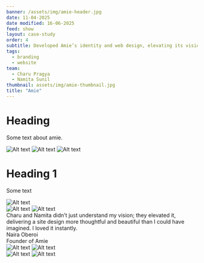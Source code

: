 ```yaml
---
banner: /assets/img/amie-header.jpg
date: 11-04-2025
date modified: 16-06-2025
feed: show
layout: case-study
order: 4
subtitle: Developed Amie’s identity and web design, elevating its vision of a rotating wardrobe for modern lifestyles.
tags:
  - branding
  - website
team:
  - Charu Pragya
  - Namita Sunil
thumbnail: assets/img/amie-thumbnail.jpg
title: "Amie"
---
```


# Heading

Some text about amie.

<div class="img-carousel">
<img src="../assets/img/amie-1.png" alt="Alt text">
<img src="../assets/img/amie-2.png" alt="Alt text">
<img src="../assets/img/amie-3.png" alt="Alt text">
</div>

# Heading 1

Some text

<div class="img-grid">
<img src="../assets/img/amie-grid.png" alt="Alt text">
</div>

<div class="img-grid">
<img src="../assets/img/amie-card.png" alt="Alt text">
<img src="../assets/img/amie-packet.png" alt="Alt text">
</div>

<div class="quote-container">
    <div class="quote-text">Charu and Namita didn’t just understand my vision; they elevated it, delivering a site design more thoughtful and beautiful than I could have imagined. I loved it instantly.</div>
    <div class="quote-author">Naira Oberoi
    <div class="quote-author secondary">Founder of Amie</div>
    </div>

</div>
<div class="img-grid">
<img src="../assets/img/amie-colours.png" alt="Alt text">
<img src="../assets/img/amie-type.png" alt="Alt text">
</div>
<div class="img-grid">
<img src="../assets/img/amie-mockup1.png" alt="Alt text">
<img src="../assets/img/amie-mockup2.png" alt="Alt text">
</div>
